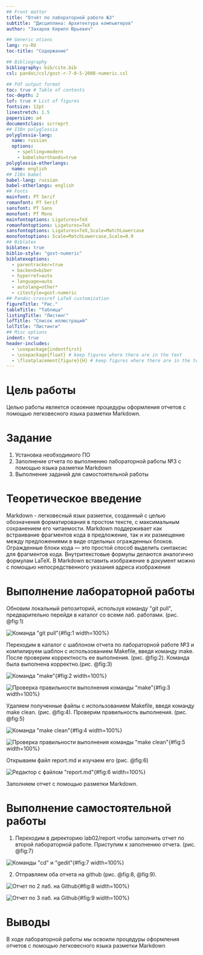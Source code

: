 ```yaml
---
## Front matter
title: "Отчёт по лабораторной работе №3"
subtitle: "Дисциплина: Архитектура компьютеров"
author: "Захаров Кирилл Юрьевич"

## Generic otions
lang: ru-RU
toc-title: "Содержание"

## Bibliography
bibliography: bib/cite.bib
csl: pandoc/csl/gost-r-7-0-5-2008-numeric.csl

## Pdf output format
toc: true # Table of contents
toc-depth: 2
lof: true # List of figures
fontsize: 12pt
linestretch: 1.5
papersize: a4
documentclass: scrreprt
## I18n polyglossia
polyglossia-lang:
  name: russian
  options:
	- spelling=modern
	- babelshorthands=true
polyglossia-otherlangs:
  name: english
## I18n babel
babel-lang: russian
babel-otherlangs: english
## Fonts
mainfont: PT Serif
romanfont: PT Serif
sansfont: PT Sans
monofont: PT Mono
mainfontoptions: Ligatures=TeX
romanfontoptions: Ligatures=TeX
sansfontoptions: Ligatures=TeX,Scale=MatchLowercase
monofontoptions: Scale=MatchLowercase,Scale=0.9
## Biblatex
biblatex: true
biblio-style: "gost-numeric"
biblatexoptions:
  - parentracker=true
  - backend=biber
  - hyperref=auto
  - language=auto
  - autolang=other*
  - citestyle=gost-numeric
## Pandoc-crossref LaTeX customization
figureTitle: "Рис."
tableTitle: "Таблица"
listingTitle: "Листинг"
lofTitle: "Список иллюстраций"
lolTitle: "Листинги"
## Misc options
indent: true
header-includes:
  - \usepackage{indentfirst}
  - \usepackage{float} # keep figures where there are in the text
  - \floatplacement{figure}{H} # keep figures where there are in the text
---
```


# Цель работы

Целью работы является освоение процедуры оформления отчетов с помощью легковесного
языка разметки Markdown.

# Задание

1. Установка необходимого ПО
2. Заполнение отчета по выполнению лабораторной работы №3 с помощью языка разметки Markdown
3. Выполнение заданий для самостоятельной работы

# Теоретическое введение

Markdown - легковесный язык разметки, созданный с целью обозначения форматирования в простом тексте, 
с максимальным сохранением его читаемости. Markdown поддерживает как встраивание фрагментов кода в 
предложение, так и их размещение между предложениями в виде отдельных огражденных блоков. Огражденные блоки
кода — это простой способ выделить синтаксис для фрагментов кода. Внутритекстовые формулы делаются аналогично 
формулам LaTeX. В Markdown вставить изображение в документ можно с помощью непосредственного указания адреса 
изображения

# Выполнение лабораторной работы

  Обновим локальный репозиторий, используя команду "git pull", предварительно перейдя в каталог со всеми лаб. работами. (рис. @fig:1)

![Команда "git pull"](image/git_pull.jpg){#fig:1 width=100%}

  Переходим в каталог с шаблоном отчета по лабораторной работе №3 и компилируем шаблон с использованием Makefile, введя команду make. После проверим корректность ее выполнения. (рис. @fig:2). Команда была выполнена корректно.(рис. @fig:3) 
  
![Команда "make"](image/make.jpg){#fig:2 width=100%}

![Проверка правильности выполнения команды "make"](image/ls_posle_make.jpg){#fig:3 width=100%}
  
  Удаляем полученные файлы с использованием Makefile, введя команду make clean. (рис. @fig:4). Проверим правильность выполнения. (рис. @fig:5)

![Команда "make clean"](image/make_clean.jpg){#fig:4 width=100%}

![Проверка правильности выполнения команды "make clean"](image/ls_posle_make_clean.jpg){#fig:5 width=100%}
 
  Открываем файл report.md и изучаем его (рис. @fig:6)
  
![Редактор с файлом "report.md"](image/report_md.jpg){#fig:6 width=100%}
 
  Заполняем отчет с помощью разметки Markdown.



# Выполнение самостоятельной работы
  
  1. Переходим в директорию lab02/report чтобы заполнить отчет по второй лабораторной работе. Приступим к заполнению отчета. (рис. @fig:7)
  
![Команды "cd" и "gedit"](image/lab02.jpg){#fig:7 width=100%}
  
  2. Отправляем оба отчета на github (рис. @fig:8, @fig:9).
 
![Отчет по 2 лаб. на Github](image/lab02_git.jpg){#fig:8 width=100%} 

![Отчет по 3 лаб. на Github](image/lab03_git.jpg){#fig:9 width=100%} 
 
 
# Выводы

В ходе лабораторной работы мы освоили процедуры оформления отчетов с помощью легковесного языка разметки Markdown
